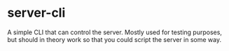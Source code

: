 # server-cli
A simple CLI that can control the server. Mostly used for testing purposes, but should in theory work so that you could script the server in some way.
